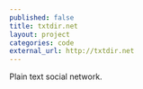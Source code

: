 ```yaml
---
published: false
title: txtdir.net
layout: project
categories: code
external_url: http://txtdir.net
---
```


Plain text social network.

